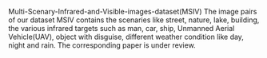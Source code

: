 Multi-Scenary-Infrared-and-Visible-images-dataset(MSIV)
The image pairs of our dataset MSIV contains the scenaries like street, nature, lake, building, the various infrared targets such as man, car, ship, Unmanned Aerial Vehicle(UAV), object with disguise, different weather condition like day, night and rain.
The corresponding paper is under review.
